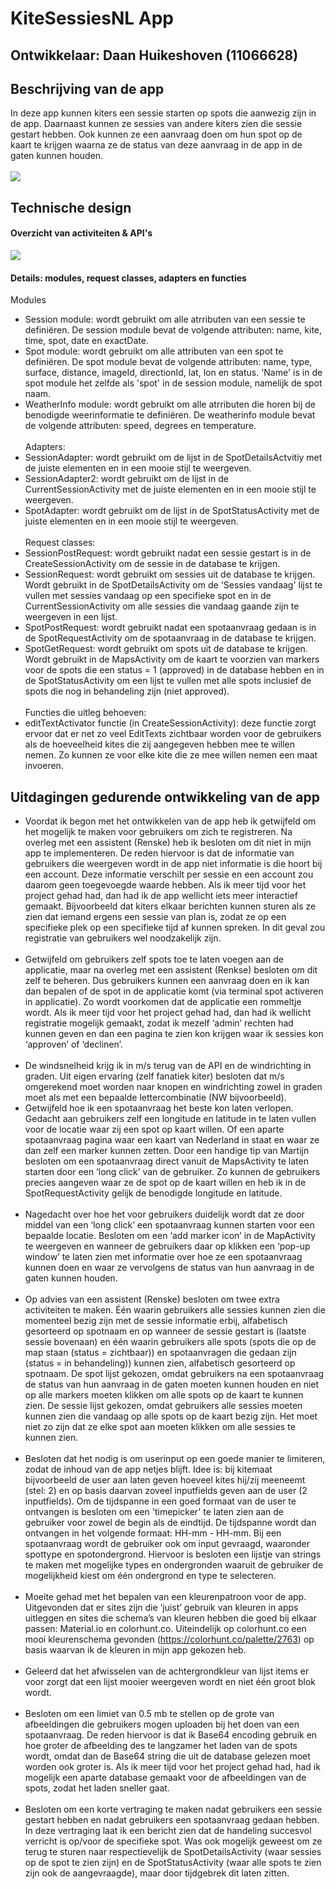 # KiteSessiesNL App

## Ontwikkelaar: Daan Huikeshoven (11066628)

## Beschrijving van de app
In deze app kunnen kiters een sessie starten op spots die aanwezig zijn in de app. Daarnaast kunnen ze sessies van andere kiters zien die sessie gestart hebben. Ook kunnen ze een aanvraag doen om hun spot op de kaart te krijgen waarna ze de status van deze aanvraag in de app in de gaten kunnen houden.<br><br>
![](https://github.com/Huikie/Eindproject-minor-prog/blob/master/doc/home.png)

## Technische design
#### Overzicht van activiteiten & API's
![](https://github.com/Huikie/Eindproject-minor-prog/blob/master/doc/report_design.png)
#### Details: modules, request classes, adapters en functies
Modules
- Session module: wordt gebruikt om alle atrributen van een sessie te definiëren. De session module bevat de volgende attributen: name, kite, time, spot, date en exactDate.
- Spot module: wordt gebruikt om alle attributen van een spot te definiëren. De spot module bevat de volgende attributen: name, type, surface, distance, imageId, directionId, lat, lon en status. 'Name' is in de spot module het zelfde als 'spot' in de session module, namelijk de spot naam.
- WeatherInfo module: wordt gebruikt om alle atrributen die horen bij de benodigde weerinformatie te definiëren. De weatherinfo module bevat de volgende attributen: speed, degrees en temperature.<br><br>
Adapters:
- SessionAdapter: wordt gebruikt om de lijst in de SpotDetailsActvitiy met de juiste elementen en in een mooie stijl te weergeven.
- SessionAdapter2: wordt gebruikt om de lijst in de CurrentSessionActivity met de juiste elementen en in een mooie stijl te weergeven.
- SpotAdapter: wordt gebruikt om de lijst in de SpotStatusActivity met de juiste elementen en in een mooie stijl te weergeven.<br><br>
Request classes:
- SessionPostRequest: wordt gebruikt nadat een sessie gestart is in de CreateSessionActivity om de sessie in de database te krijgen.
- SessionRequest: wordt gebruikt om sessies uit de database te krijgen. Wordt gebruikt in de SpotDetailsActivity om de 'Sessies vandaag' lijst te vullen met sessies vandaag op een specifieke spot en in de CurrentSessionActivity om alle sessies die vandaag gaande zijn te weergeven in een lijst.
- SpotPostRequest: wordt gebruikt nadat een spotaanvraag gedaan is in de SpotRequestActivity om de spotaanvraag in de database te krijgen.
- SpotGetRequest: wordt gebruikt om spots uit de database te krijgen. Wordt gebruikt in de MapsActivity om de kaart te voorzien van markers voor de spots die een status = 1 (approved) in de database hebben en in de SpotStatusActivity om een lijst te vullen met alle spots inclusief de spots die nog in behandeling zijn (niet approved).<br><br>
Functies die uitleg behoeven:
- editTextActivator functie (in CreateSessionActivity): deze functie zorgt ervoor dat er net zo veel EditTexts zichtbaar worden voor de gebruikers als de hoeveelheid kites die zij aangegeven hebben mee te willen nemen. Zo kunnen ze voor elke kite die ze mee willen nemen een maat invoeren.
## Uitdagingen gedurende ontwikkeling van de app
- Voordat ik begon met het ontwikkelen van de app heb ik getwijfeld om het mogelijk te maken voor gebruikers om zich te registreren. Na overleg met een assistent (Renske) heb ik besloten om dit niet in mijn app te implementeren. De reden hiervoor is dat de informatie van gebruikers die weergeven wordt in de app niet informatie is die hoort bij een account. Deze informatie verschilt per sessie en een account zou daarom geen toegevoegde waarde hebben. Als ik meer tijd voor het project gehad had, dan had ik de app wellicht iets meer interactief gemaakt. Bijvoorbeeld dat kiters elkaar berichten kunnen sturen als ze zien dat iemand ergens een sessie van plan is, zodat ze op een specifieke plek op een specifieke tijd af kunnen spreken. In dit geval zou registratie van gebruikers wel noodzakelijk zijn.<br><br>
- Getwijfeld om gebruikers zelf spots toe te laten voegen aan de applicatie, maar na overleg met een assistent (Renkse) besloten om dit zelf te beheren. Dus gebruikers kunnen een aanvraag doen en ik kan dan bepalen of de spot in de applicatie komt (via terminal spot activeren in applicatie). Zo wordt voorkomen dat de applicatie een rommeltje wordt. Als ik meer tijd voor het project gehad had, dan had ik wellicht registratie mogelijk gemaakt, zodat ik mezelf ‘admin’ rechten had kunnen geven en dan een pagina te zien kon krijgen waar ik sessies kon ‘approven’ of ‘declinen’.<br><br>
- De windsnelheid krijg ik in m/s terug van de API en de windrichting in graden. Uit eigen ervaring (zelf fanatiek kiter) besloten dat m/s omgerekend moet worden naar knopen en windrichting zowel in graden moet als met een bepaalde lettercombinatie (NW bijvoorbeeld).
- Getwijfeld hoe ik een spotaanvraag het beste kon laten verlopen. Gedacht aan gebruikers zelf een longitude en latitude in te laten vullen voor de locatie waar zij een spot op kaart willen. Of een aparte spotaanvraag pagina waar een kaart van Nederland in staat en waar ze dan zelf een marker kunnen zetten. Door een handige tip van Martijn besloten om een spotaanvraag direct vanuit de MapsActivity te laten starten door een ‘long click’ van de gebruiker. Zo kunnen de gebruikers precies aangeven waar ze de spot op de kaart willen en heb ik in de SpotRequestActivity gelijk de benodigde longitude en latitude.<br><br>
- Nagedacht over hoe het voor gebruikers duidelijk wordt dat ze door middel van een ‘long click’ een spotaanvraag kunnen starten voor een bepaalde locatie. Besloten om een ‘add marker icon’ in de MapActivity te weergeven en wanneer de gebruikers daar op klikken een ‘pop-up window’ te laten zien met informatie over hoe ze een spotaanvraag kunnen doen en waar ze vervolgens de status van hun aanvraag in de gaten kunnen houden.<br><br>
- Op advies van een assistent (Renske) besloten om twee extra activiteiten te maken. Één waarin gebruikers alle sessies kunnen zien die momenteel bezig zijn met de sessie informatie erbij, alfabetisch gesorteerd op spotnaam en op wanneer de sessie gestart is (laatste sessie bovenaan) en één waarin gebruikers alle spots (spots die op de map staan (status = zichtbaar)) en spotaanvragen die gedaan zijn (status = in behandeling)) kunnen zien, alfabetisch gesorteerd op spotnaam. De spot lijst gekozen, omdat gebruikers na een spotaanvraag de status van hun aanvraag in de gaten moeten kunnen houden en niet op alle markers moeten klikken om alle spots op de kaart te kunnen zien. De sessie lijst gekozen, omdat gebruikers alle sessies moeten kunnen zien die vandaag op alle spots op de kaart bezig zijn. Het moet niet zo zijn dat ze elke spot aan moeten klikken om alle sessies te kunnen zien.<br><br>
- Besloten dat het nodig is om userinput op een goede manier te limiteren, zodat de inhoud van de app netjes blijft. Idee is: bij kitemaat bijvoorbeeld de user aan laten geven hoeveel kites hij/zij meeneemt (stel: 2) en op basis daarvan zoveel inputfields geven aan de user (2 inputfields). Om de tijdspanne in een goed formaat van de user te ontvangen is besloten om een 'timepicker' te laten zien aan de gebruiker voor zowel de begin als de eindtijd. De tijdspanne wordt dan ontvangen in het volgende formaat: HH-mm - HH-mm. Bij een spotaanvraag wordt de gebruiker ook om input gevraagd, waaronder spottype en spotondergrond. Hiervoor is besloten een lijstje van strings te maken met mogelijke types en ondergronden waaruit de gebruiker de mogelijkheid kiest om één ondergrond en type te selecteren.<br><br>
- Moeite gehad met het bepalen van een kleurenpatroon voor de app. Uitgevonden dat er sites zijn die ‘juist’ gebruik van kleuren in apps uitleggen en sites die schema’s van kleuren hebben die goed bij elkaar passen: Material.io en colorhunt.co. Uiteindelijk op colorhunt.co een mooi kleurenschema gevonden (https://colorhunt.co/palette/2763) op basis waarvan ik de kleuren in mijn app gekozen heb.<br><br>
- Geleerd dat het afwisselen van de achtergrondkleur van lijst items er voor zorgt dat een lijst mooier weergeven wordt en niet één groot blok wordt.<br><br>
- Besloten om een limiet van 0.5 mb te stellen op de grote van afbeeldingen die gebruikers mogen uploaden bij het doen van een spotaanvraag. De reden hiervoor is dat ik Base64 encoding gebruik en hoe groter de afbeelding des te langzamer het laden van de spots wordt, omdat dan de Base64 string die uit de database gelezen moet worden ook groter is. Als ik meer tijd voor het project gehad had, had ik mogelijk een aparte database gemaakt voor de afbeeldingen van de spots, zodat het laden sneller gaat.<br><br>
- Besloten om een korte vertraging te maken nadat gebruikers een sessie gestart hebben en nadat gebruikers een spotaanvraag gedaan hebben. In deze vertraging laat ik een bericht zien dat de handeling succesvol verricht is op/voor de specifieke spot. Was ook mogelijk geweest om ze terug te sturen naar respectievelijk de SpotDetailsActivity (waar sessies op de spot te zien zijn) en de SpotStatusActivity (waar alle spots te zien zijn ook de aangevraagde), maar door tijdgebrek dit laten zitten.<br><br>
